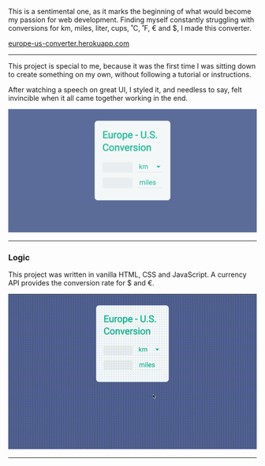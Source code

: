 This is a sentimental one, as it marks the beginning of what would become my passion for web development. Finding myself constantly struggling with conversions for km, miles, liter, cups, ˚C, ˚F, € and \$, I made this converter.

[europe-us-converter.herokuapp.com](https://europe-us-converter.herokuapp.com/)

---

This project is special to me, because it was the first time I was sitting down to create something on my own, without following a tutorial or instructions.

After watching a speech on great UI, I styled it, and needless to say, felt invincible when it all came together working in the end.

![img](./readme_images/start.png)

---

### Logic

This project was written in vanilla HTML, CSS and JavaScript. A currency API provides the conversion rate for \$ and €.

![img](./readme_images/converter.gif)

---
